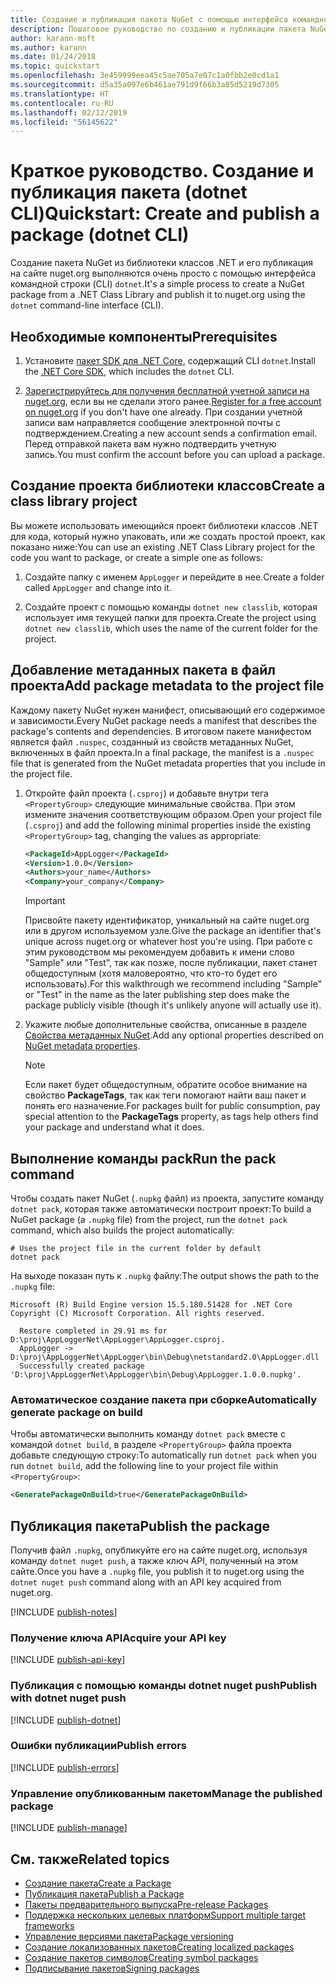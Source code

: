 ```yaml
---
title: Создание и публикация пакета NuGet с помощью интерфейса командной строки dotnet
description: Пошаговое руководство по созданию и публикации пакета NuGet с помощью .NET Core CLI — dotnet.
author: karann-msft
ms.author: karann
ms.date: 01/24/2018
ms.topic: quickstart
ms.openlocfilehash: 3e459999eea45c5ae705a7e07c1a0fbb2e0cd1a1
ms.sourcegitcommit: d5a35a097e6b461ae791d9f66b3a85d5219d7305
ms.translationtype: HT
ms.contentlocale: ru-RU
ms.lasthandoff: 02/12/2019
ms.locfileid: "56145622"
---
```

# <a name="quickstart-create-and-publish-a-package-dotnet-cli"></a><span data-ttu-id="6075e-103">Краткое руководство. Создание и публикация пакета (dotnet CLI)</span><span class="sxs-lookup"><span data-stu-id="6075e-103">Quickstart: Create and publish a package (dotnet CLI)</span></span>

<span data-ttu-id="6075e-104">Создание пакета NuGet из библиотеки классов .NET и его публикация на сайте nuget.org выполняются очень просто с помощью интерфейса командной строки (CLI) `dotnet`.</span><span class="sxs-lookup"><span data-stu-id="6075e-104">It's a simple process to create a NuGet package from a .NET Class Library and publish it to nuget.org using the `dotnet` command-line interface (CLI).</span></span>

## <a name="prerequisites"></a><span data-ttu-id="6075e-105">Необходимые компоненты</span><span class="sxs-lookup"><span data-stu-id="6075e-105">Prerequisites</span></span>

1. <span data-ttu-id="6075e-106">Установите [пакет SDK для .NET Core](https://www.microsoft.com/net/download/), содержащий CLI `dotnet`.</span><span class="sxs-lookup"><span data-stu-id="6075e-106">Install the [.NET Core SDK](https://www.microsoft.com/net/download/), which includes the `dotnet` CLI.</span></span>

1. <span data-ttu-id="6075e-107">[Зарегистрируйтесь для получения бесплатной учетной записи на nuget.org](https://www.nuget.org/users/account/LogOn?returnUrl=%2F), если вы не сделали этого ранее.</span><span class="sxs-lookup"><span data-stu-id="6075e-107">[Register for a free account on nuget.org](https://www.nuget.org/users/account/LogOn?returnUrl=%2F) if you don't have one already.</span></span> <span data-ttu-id="6075e-108">При создании учетной записи вам направляется сообщение электронной почты с подтверждением.</span><span class="sxs-lookup"><span data-stu-id="6075e-108">Creating a new account sends a confirmation email.</span></span> <span data-ttu-id="6075e-109">Перед отправкой пакета вам нужно подтвердить учетную запись.</span><span class="sxs-lookup"><span data-stu-id="6075e-109">You must confirm the account before you can upload a package.</span></span>

## <a name="create-a-class-library-project"></a><span data-ttu-id="6075e-110">Создание проекта библиотеки классов</span><span class="sxs-lookup"><span data-stu-id="6075e-110">Create a class library project</span></span>

<span data-ttu-id="6075e-111">Вы можете использовать имеющийся проект библиотеки классов .NET для кода, который нужно упаковать, или же создать простой проект, как показано ниже:</span><span class="sxs-lookup"><span data-stu-id="6075e-111">You can use an existing .NET Class Library project for the code you want to package, or create a simple one as follows:</span></span>

1. <span data-ttu-id="6075e-112">Создайте папку с именем `AppLogger` и перейдите в нее.</span><span class="sxs-lookup"><span data-stu-id="6075e-112">Create a folder called `AppLogger` and change into it.</span></span>

1. <span data-ttu-id="6075e-113">Создайте проект с помощью команды `dotnet new classlib`, которая использует имя текущей папки для проекта.</span><span class="sxs-lookup"><span data-stu-id="6075e-113">Create the project using `dotnet new classlib`, which uses the name of the current folder for the project.</span></span>

## <a name="add-package-metadata-to-the-project-file"></a><span data-ttu-id="6075e-114">Добавление метаданных пакета в файл проекта</span><span class="sxs-lookup"><span data-stu-id="6075e-114">Add package metadata to the project file</span></span>

<span data-ttu-id="6075e-115">Каждому пакету NuGet нужен манифест, описывающий его содержимое и зависимости.</span><span class="sxs-lookup"><span data-stu-id="6075e-115">Every NuGet package needs a manifest that describes the package's contents and dependencies.</span></span> <span data-ttu-id="6075e-116">В итоговом пакете манифестом является файл `.nuspec`, созданный из свойств метаданных NuGet, включенных в файл проекта.</span><span class="sxs-lookup"><span data-stu-id="6075e-116">In a final package, the manifest is a `.nuspec` file that is generated from the NuGet metadata properties that you include in the project file.</span></span>

1. <span data-ttu-id="6075e-117">Откройте файл проекта (`.csproj`) и добавьте внутри тега `<PropertyGroup>` следующие минимальные свойства. При этом измените значения соответствующим образом.</span><span class="sxs-lookup"><span data-stu-id="6075e-117">Open your project file (`.csproj`) and add the following minimal properties inside the existing `<PropertyGroup>` tag, changing the values as appropriate:</span></span>

    ```xml
    <PackageId>AppLogger</PackageId>
    <Version>1.0.0</Version>
    <Authors>your_name</Authors>
    <Company>your_company</Company>
    ```

    > [!Important]
    > <span data-ttu-id="6075e-118">Присвойте пакету идентификатор, уникальный на сайте nuget.org или в другом используемом узле.</span><span class="sxs-lookup"><span data-stu-id="6075e-118">Give the package an identifier that's unique across nuget.org or whatever host you're using.</span></span> <span data-ttu-id="6075e-119">При работе с этим руководством мы рекомендуем добавить к имени слово "Sample" или "Test", так как позже, после публикации, пакет станет общедоступным (хотя маловероятно, что кто-то будет его использовать).</span><span class="sxs-lookup"><span data-stu-id="6075e-119">For this walkthrough we recommend including "Sample" or "Test" in the name as the later publishing step does make the package publicly visible (though it's unlikely anyone will actually use it).</span></span>

1. <span data-ttu-id="6075e-120">Укажите любые дополнительные свойства, описанные в разделе [Свойства метаданных NuGet](/dotnet/core/tools/csproj#nuget-metadata-properties).</span><span class="sxs-lookup"><span data-stu-id="6075e-120">Add any optional properties described on [NuGet metadata properties](/dotnet/core/tools/csproj#nuget-metadata-properties).</span></span>

    > [!Note]
    > <span data-ttu-id="6075e-121">Если пакет будет общедоступным, обратите особое внимание на свойство **PackageTags**, так как теги помогают найти ваш пакет и понять его назначение.</span><span class="sxs-lookup"><span data-stu-id="6075e-121">For packages built for public consumption, pay special attention to the **PackageTags** property, as tags help others find your package and understand what it does.</span></span>

## <a name="run-the-pack-command"></a><span data-ttu-id="6075e-122">Выполнение команды pack</span><span class="sxs-lookup"><span data-stu-id="6075e-122">Run the pack command</span></span>

<span data-ttu-id="6075e-123">Чтобы создать пакет NuGet (`.nupkg` файл) из проекта, запустите команду `dotnet pack`, которая также автоматически построит проект:</span><span class="sxs-lookup"><span data-stu-id="6075e-123">To build a NuGet package (a `.nupkg` file) from the project, run the `dotnet pack` command, which also builds the project automatically:</span></span>

```cli
# Uses the project file in the current folder by default
dotnet pack
```

<span data-ttu-id="6075e-124">На выходе показан путь к `.nupkg` файлу:</span><span class="sxs-lookup"><span data-stu-id="6075e-124">The output shows the path to the `.nupkg` file:</span></span>

```output
Microsoft (R) Build Engine version 15.5.180.51428 for .NET Core
Copyright (C) Microsoft Corporation. All rights reserved.

  Restore completed in 29.91 ms for D:\proj\AppLoggerNet\AppLogger\AppLogger.csproj.
  AppLogger -> D:\proj\AppLoggerNet\AppLogger\bin\Debug\netstandard2.0\AppLogger.dll
  Successfully created package 'D:\proj\AppLoggerNet\AppLogger\bin\Debug\AppLogger.1.0.0.nupkg'.
```

### <a name="automatically-generate-package-on-build"></a><span data-ttu-id="6075e-125">Автоматическое создание пакета при сборке</span><span class="sxs-lookup"><span data-stu-id="6075e-125">Automatically generate package on build</span></span>

<span data-ttu-id="6075e-126">Чтобы автоматически выполнить команду `dotnet pack` вместе с командой `dotnet build`, в разделе `<PropertyGroup>` файла проекта добавьте следующую строку:</span><span class="sxs-lookup"><span data-stu-id="6075e-126">To automatically run `dotnet pack` when you run `dotnet build`, add the following line to your project file within `<PropertyGroup>`:</span></span>

```xml
<GeneratePackageOnBuild>true</GeneratePackageOnBuild>
```

## <a name="publish-the-package"></a><span data-ttu-id="6075e-127">Публикация пакета</span><span class="sxs-lookup"><span data-stu-id="6075e-127">Publish the package</span></span>

<span data-ttu-id="6075e-128">Получив файл `.nupkg`, опубликуйте его на сайте nuget.org, используя команду `dotnet nuget push`, а также ключ API, полученный на этом сайте.</span><span class="sxs-lookup"><span data-stu-id="6075e-128">Once you have a `.nupkg` file, you publish it to nuget.org using the `dotnet nuget push` command along with an API key acquired from nuget.org.</span></span>

[!INCLUDE [publish-notes](includes/publish-notes.md)]

### <a name="acquire-your-api-key"></a><span data-ttu-id="6075e-129">Получение ключа API</span><span class="sxs-lookup"><span data-stu-id="6075e-129">Acquire your API key</span></span>

[!INCLUDE [publish-api-key](includes/publish-api-key.md)]

### <a name="publish-with-dotnet-nuget-push"></a><span data-ttu-id="6075e-130">Публикация с помощью команды dotnet nuget push</span><span class="sxs-lookup"><span data-stu-id="6075e-130">Publish with dotnet nuget push</span></span>

[!INCLUDE [publish-dotnet](includes/publish-dotnet.md)]

### <a name="publish-errors"></a><span data-ttu-id="6075e-131">Ошибки публикации</span><span class="sxs-lookup"><span data-stu-id="6075e-131">Publish errors</span></span>

[!INCLUDE [publish-errors](includes/publish-errors.md)]

### <a name="manage-the-published-package"></a><span data-ttu-id="6075e-132">Управление опубликованным пакетом</span><span class="sxs-lookup"><span data-stu-id="6075e-132">Manage the published package</span></span>

[!INCLUDE [publish-manage](includes/publish-manage.md)]

## <a name="related-topics"></a><span data-ttu-id="6075e-133">См. также</span><span class="sxs-lookup"><span data-stu-id="6075e-133">Related topics</span></span>

- [<span data-ttu-id="6075e-134">Создание пакета</span><span class="sxs-lookup"><span data-stu-id="6075e-134">Create a Package</span></span>](../create-packages/creating-a-package.md)
- [<span data-ttu-id="6075e-135">Публикация пакета</span><span class="sxs-lookup"><span data-stu-id="6075e-135">Publish a Package</span></span>](../create-packages/publish-a-package.md)
- [<span data-ttu-id="6075e-136">Пакеты предварительного выпуска</span><span class="sxs-lookup"><span data-stu-id="6075e-136">Pre-release Packages</span></span>](../create-packages/Prerelease-Packages.md)
- [<span data-ttu-id="6075e-137">Поддержка нескольких целевых платформ</span><span class="sxs-lookup"><span data-stu-id="6075e-137">Support multiple target frameworks</span></span>](../create-packages/supporting-multiple-target-frameworks.md)
- [<span data-ttu-id="6075e-138">Управление версиями пакета</span><span class="sxs-lookup"><span data-stu-id="6075e-138">Package versioning</span></span>](../reference/package-versioning.md)
- [<span data-ttu-id="6075e-139">Создание локализованных пакетов</span><span class="sxs-lookup"><span data-stu-id="6075e-139">Creating localized packages</span></span>](../create-packages/creating-localized-packages.md)
- [<span data-ttu-id="6075e-140">Создание пакетов символов</span><span class="sxs-lookup"><span data-stu-id="6075e-140">Creating symbol packages</span></span>](../create-packages/symbol-packages-snupkg.md)
- [<span data-ttu-id="6075e-141">Подписывание пакетов</span><span class="sxs-lookup"><span data-stu-id="6075e-141">Signing packages</span></span>](../create-packages/Sign-a-package.md)
